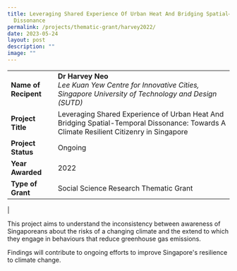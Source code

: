 ```yaml
---
title: Leveraging Shared Experience Of Urban Heat And Bridging Spatial–Temporal
  Dissonance
permalink: /projects/thematic-grant/harvey2022/
date: 2023-05-24
layout: post
description: ""
image: ""
---
```

|  |  |
|---|---|
| **Name of Recipent** | **Dr Harvey Neo**<br>_Lee Kuan Yew Centre for Innovative Cities, Singapore University of Technology and Design (SUTD)_ |
| **Project Title** | Leveraging Shared Experience of Urban Heat And Bridging  Spatial-Temporal Dissonance: Towards A Climate Resilient Citizenry in Singapore |
| **Project Status** | Ongoing |
| **Year Awarded** | 2022 |
| **Type of Grant** | Social Science Research Thematic Grant |
|

This project aims to understand the inconsistency between awareness of Singaporeans about the risks of a changing climate and the extend to which they engage in behaviours that reduce greenhouse gas emissions.

Findings will contribute to ongoing efforts to improve Singapore's resilience to climate change.